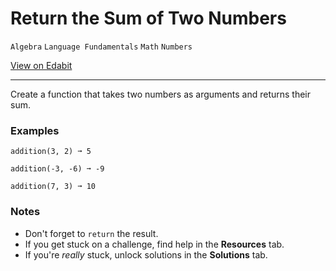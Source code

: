 # Return the Sum of Two Numbers

`Algebra` `Language Fundamentals` `Math` `Numbers`

[View on Edabit](https://edabit.com/challenge/3LpBLgNRyaHMvNb4j)

---

Create a function that takes two numbers as arguments and returns their sum.

### **Examples**

```
addition(3, 2) ➞ 5

addition(-3, -6) ➞ -9

addition(7, 3) ➞ 10
```

### **Notes**

- Don't forget to `return` the result.
- If you get stuck on a challenge, find help in the **Resources** tab.
- If you're _really_ stuck, unlock solutions in the **Solutions** tab.

